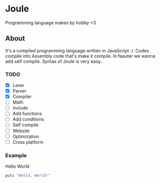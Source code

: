 # Joule
Programming language makes by hobby <3
## About
It's a compiled programming language written in JavaScript :/. Codes compile into Assembly code that's make it compile. In feauter we wanna add self compile. Syntax of Joule is very easy..

### TODO
- [x] Lexer
- [x] Parser
- [x] Compiler
- [ ] Math
- [ ] Include
- [ ] Add functions 
- [ ] Add conditions
- [ ] Self compile
- [ ] Website
- [ ] Optimization 
- [ ] Cross platform

### Example 
Hello World

```ruby
puts "Hello, World!"
```
